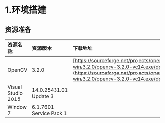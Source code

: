 # 1.环境搭建

## 资源准备

| 资源名称 | 资源版本 | 下载地址 |
| :--- | :--- | :--- |
| OpenCV | 3.2.0 | [https://sourceforge.net/projects/opencvlibrary/files/opencv-win/3.2.0/opencv-3.2.0-vc14.exe/download](https://sourceforge.net/projects/opencvlibrary/files/opencv-win/3.2.0/opencv-3.2.0-vc14.exe/download) |
| Visual Studio 2015 | 14.0.25431.01 Update 3 |  |
| Window 7 | 6.1.7601 Service Pack 1 |  |



